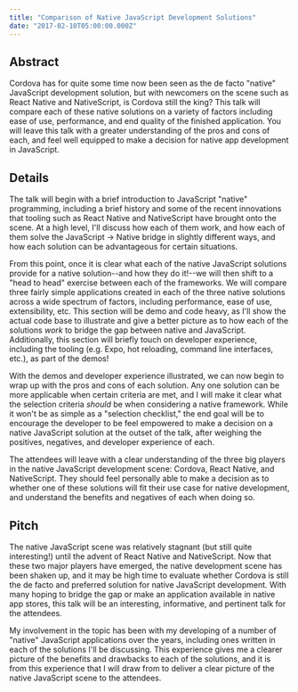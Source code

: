 ```yaml
---
title: "Comparison of Native JavaScript Development Solutions"
date: "2017-02-10T05:00:00.000Z"
---
```


## Abstract

Cordova has for quite some time now been seen as the de facto "native" JavaScript development solution, but with newcomers on the scene such as React Native and NativeScript, is Cordova still the king? This talk will compare each of these native solutions on a variety of factors including ease of use, performance, and end quality of the finished application. You will leave this talk with a greater understanding of the pros and cons of each, and feel well equipped to make a decision for native app development in JavaScript.

<!-- 
What is your talk about?
Provide a concise description for the program limited to 600 characters or less. -->

## Details

The talk will begin with a brief introduction to JavaScript "native" programming, including a brief history and some of the recent innovations that tooling such as React Native and NativeScript have brought onto the scene. At a high level, I'll discuss how each of them work, and how each of them solve the JavaScript -> Native bridge in slightly different ways, and how each solution can be advantageous for certain situations.

From this point, once it is clear what each of the native JavaScript solutions provide for a native solution--and how they do it!--we will then shift to a "head to head" exercise between each of the frameworks. We will compare three fairly simple applications created in each of the three native solutions across a wide spectrum of factors, including performance, ease of use, extensibility, etc. This section will be demo and code heavy, as I'll show the actual code base to illustrate and give a better picture as to how each of the solutions _work_ to bridge the gap between native and JavaScript. Additionally, this section will briefly touch on developer experience, including the tooling (e.g. Expo, hot reloading, command line interfaces, etc.), as part of the demos!

With the demos and developer experience illustrated, we can now begin to wrap up with the pros and cons of each solution. Any one solution can be more applicable when certain criteria are met, and I will make it clear what the selection criteria _should_ be when considering a native framework. While it won't be as simple as a "selection checklist," the end goal will be to encourage the developer to be feel empowered to make a decision on a native JavaScript solution at the outset of the talk, after weighing the positives, negatives, and developer experience of each.

The attendees will leave with a clear understanding of the three big players in the native JavaScript development scene: Cordova, React Native, and NativeScript. They should feel personally able to make a decision as to whether one of these solutions will fit their use case for native development, and understand the benefits and negatives of each when doing so. 

<!-- Explain the theme and flow of your talk. What are the intended audience takeaways? -->

## Pitch

The native JavaScript scene was relatively stagnant (but still quite interesting!) until the advent of React Native and NativeScript. Now that these two major players have emerged, the native development scene has been shaken up, and it may be high time to evaluate whether Cordova is still the de facto and preferred solution for native JavaScript development. With many hoping to bridge the gap or make an application available in native app stores, this talk will be an interesting, informative, and pertinent talk for the attendees.

My involvement in the topic has been with my developing of a number of "native" JavaScript applications over the years, including ones written in each of the solutions I'll be discussing. This experience gives me a clearer picture of the benefits and drawbacks to each of the solutions, and it is from this experience that I will draw from to deliver a clear picture of the native JavaScript scene to the attendees.

<!-- Why is this talk pertinent? What is your involvement in the topic? -->
